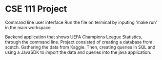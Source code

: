 # CSE 111 Project
Command line user interface
Run the file on terminal by inputing 'make run'
in the main workspace

Backend application that shows UEFA Champions League Statistics, through the command line. Project consisted of creating a database from scatch. Gathering the data from Kaggle.
Then, creating queries in SQL and using a JavaSDK to import the data and queries into the java application.
